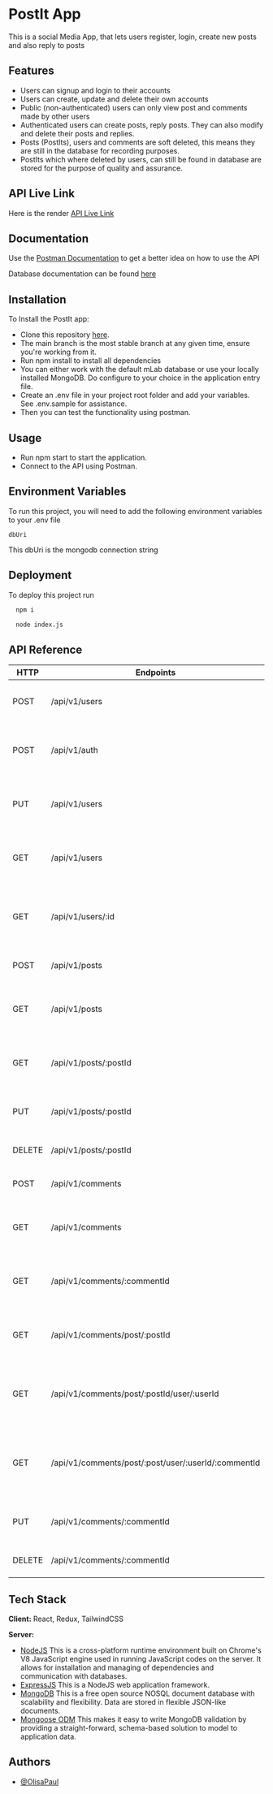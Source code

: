 # PostIt App

This is a social Media App, that lets users register, login, create new posts and also reply to posts

## Features

- Users can signup and login to their accounts
- Users can create, update and delete their own accounts
- Public (non-authenticated) users can only view post and comments made by other users
- Authenticated users can create posts, reply posts. They can also modify and delete their posts and replies.
- Posts (PostIts), users and comments are soft deleted, this means they are still in the database for recording purposes.
- PostIts which where deleted by users, can still be found in database are stored for the purpose of quality and assurance.

## API Live Link

Here is the render [API Live Link](https://postitapp.onrender.com/docs)

## Documentation

Use the
[Postman
Documentation](https://documenter.getpostman.com/view/22093717/2s93JtR4Mm) to get a better idea on how to use the API

Database documentation can be found [here](https://dbdesigner.page.link/oaVHbQ6LhUXWZ3qB9)

## Installation

To Install the PostIt app:

- Clone this repository [here](https://github.com/OlisaPaul/PostItApp.git).
- The main branch is the most stable branch at any given time, ensure you're working from it.
- Run npm install to install all dependencies
- You can either work with the default mLab database or use your locally installed MongoDB. Do configure to your choice in the application entry file.
- Create an .env file in your project root folder and add your variables. See .env.sample for assistance.
- Then you can test the functionality using postman.

## Usage

- Run npm start to start the application.
- Connect to the API using Postman.

## Environment Variables

To run this project, you will need to add the following environment variables to your .env file

`dbUri`

This dbUri is the mongodb connection string

## Deployment

To deploy this project run

```bash
  npm i
```

```bash
  node index.js
```

## API Reference

| HTTP   | Endpoints                                           | Action                                                 |
| ------ | --------------------------------------------------- | ------------------------------------------------------ |
| POST   | /api/v1/users                                       | To sign up a new user account                          |
| POST   | /api/v1/auth                                        | To login an existing user account                      |
| PUT    | /api/v1/users                                       | To modify an existing user account                     |
| GET    | /api/v1/users                                       | To retrieve all users on the platform                  |
| GET    | /api/v1/users/:id                                   | To retrieve a particular user on the platform          |
| POST   | /api/v1/posts                                       | To create a new post                                   |
| GET    | /api/v1/posts                                       | To retrieve all posts on the platform                  |
| GET    | /api/v1/posts/:postId                               | To retrieve details of a single post                   |
| PUT    | /api/v1/posts/:postId                               | To edit the details of a single post                   |
| DELETE | /api/v1/posts/:postId                               | To delete a single post                                |
| POST   | /api/v1/comments                                    | To create a new comment                                |
| GET    | /api/v1/comments                                    | To retrieve all comments on the platform               |
| GET    | /api/v1/comments/:commentId                         | To retrieve details of a single comment                |
| GET    | /api/v1/comments/post/:postId                       | To retrieve replies made on a post                     |
| GET    | /api/v1/comments/post/:postId/user/:userId          | To retrieve replies made by a user on a post           |
| GET    | /api/v1/comments/post/:post/user/:userId/:commentId | To retrieve details of a single comment made by a user |
| PUT    | /api/v1/comments/:commentId                         | To edit the details of a single comment                |
| DELETE | /api/v1/comments/:commentId                         | To delete a single comment                             |

## Tech Stack

**Client:** React, Redux, TailwindCSS

**Server:**

- [NodeJS](https://nodejs.org/) This is a cross-platform runtime environment built on Chrome's V8 JavaScript engine used in running JavaScript codes on the server. It allows for installation and managing of dependencies and communication with databases.
- [ExpressJS](https://www.expresjs.org/) This is a NodeJS web application framework.
- [MongoDB](https://www.mongodb.com/) This is a free open source NOSQL document database with scalability and flexibility. Data are stored in flexible JSON-like documents.
- [Mongoose ODM](https://mongoosejs.com/) This makes it easy to write MongoDB validation by providing a straight-forward, schema-based solution to model to application data.

## Authors

- [@OlisaPaul](https://www.github.com/OlisaPaul)
